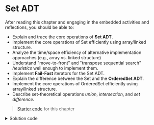 <!---
lecture: 16
--->

# Set ADT

After reading this chapter and engaging in the embedded activities and reflections, you should be able to:

* Explain and trace the core operations of **Set ADT**.
* Implement the core operations of Set efficiently using array/linked structure.
* Analyze the time/space efficiency of alternative implementation approaches (e.g., array vs. linked structure)
* Understand "move-to-front" and "transpose sequential search" *heuristics* well enough to implement them.
* Implement **Fail-Fast** iterators for the Set ADT.
* Explain the difference between the Set and the **OrderedSet ADT**.
* Implement the core operations of OrderedSet efficiently using array/linked structure.
* Describe set-theoretical operations *union*, *intersection*, and *set difference*.

> [Starter code](../../zip/chap15-starter.zip) for this chapter

<details class="solution" data-release="Oct 9, 2023 17:00:00">
<summary>Solution code</summary>

[Solution code](../../zip/chap15-solution.zip) for this chapter.

</details>